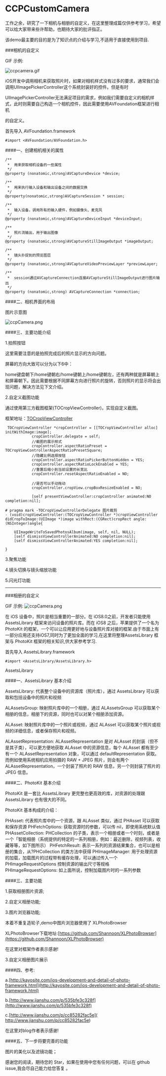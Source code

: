 # CCPCustomCamera

工作之余，研究了一下相机与相册的自定义，在这里整理成篇仅供参考学习，希望可以给大家带来些许帮助，也期待大家的批评指正。

该demo最主要的目的是为了知识点的介绍与学习,不适用于直接使用到项目.
 
###相机的自定义
 
GIF 示例:
 
![ccpcamera.gif](http://upload-images.jianshu.io/upload_images/1764698-801f8a5ed322ab64.gif?imageMogr2/auto-orient/strip)

iOS开发中调用相机来获取照片时，如果对相机样式没有过多的要求，通常我们会调用UIImagePickerController这个系统封装好的控件。但是有时

UIImagePickerController无法满足项目的需求，例如我们需要自定义的相机样式，此时则需要自己构造一个相机控件，因此需要使用AVFoundation框架进行相机

的自定义。

首先导入 AVFoundation.framework 
```
#import <AVFoundation/AVFoundation.h>
```
####一、创建相机相关的属性
```
/**
 *  用来获取相机设备的一些属性
 */
@property (nonatomic,strong)AVCaptureDevice *device;

/**
 *  用来执行输入设备和输出设备之间的数据交换
 */
@property(nonatomic,strong)AVCaptureSession * session;

/**
 *  输入设备，调用所有的输入硬件，例如摄像头、麦克风
 */
@property (nonatomic,strong)AVCaptureDeviceInput *deviceInput;

/**
 *  照片流输出，用于输出图像
 */
@property (nonatomic,strong)AVCaptureStillImageOutput *imageOutput;

/**
 *  镜头扑捉到的预览图层
 */
@property (nonatomic,strong)AVCaptureVideoPreviewLayer *previewLayer;

/**
 *  session通过AVCaptureConnection连接AVCaptureStillImageOutput进行图片输出
 */
@property (nonatomic,strong) AVCaptureConnection *connection;

```
####二、相机界面的布局

图片示意图

![ccpCamera.png](http://upload-images.jianshu.io/upload_images/1764698-e3aa48775fdaae97.png?imageMogr2/auto-orient/strip%7CimageView2/2/w/1240)

####三、主要功能介绍

1.拍照按钮

这里需要注意的是拍照完成后的照片显示的方向问题。

屏幕的方向大致可以分为以下6中：

home键盘朝下/home键朝右/home键朝上/home键朝左，还有两种就是屏幕朝上和屏幕朝下。因此需要根据不同屏幕方向进行照片的旋转，否则照片的显示将会出现问题，解决方法见下文介绍。

2.自定义截图功能

通过使用第三方截图框架(TOCropViewController)，实现自定义截图。

框架地址：[TOCropViewController](https://github.com/TimOliver/TOCropViewController)
```
 TOCropViewController *cropController = [[TOCropViewController alloc] initWithImage:image];
            cropController.delegate = self;
            //截图的展示样式
            cropController.aspectRatioPreset = TOCropViewControllerAspectRatioPresetSquare;
            //隐藏比例选择按钮
            cropController.aspectRatioPickerButtonHidden = YES;
            cropController.aspectRatioLockEnabled = YES;
            //重置后缩小到当前设置的长宽比
            cropController.resetAspectRatioEnabled = NO;
            
            //是否可以手动拖动
            cropController.cropView.cropBoxResizeEnabled = NO;
            
            [self presentViewController:cropController animated:NO completion:nil];

# pragma mark -TOCropViewControllerDelegate 图片裁剪
- (void)cropViewController:(TOCropViewController *)cropViewController didCropToImage:(UIImage *)image withRect:(CGRect)cropRect angle:(NSInteger)angle{

    UIImageWriteToSavedPhotosAlbum(image, self, nil, NULL);
    [self dismissViewControllerAnimated:NO completion:nil];
    [self dismissViewControllerAnimated:YES completion:nil];

}
```
3.聚焦功能

4.镜头切换与镜头缩放功能

5.闪光灯功能

--------------------------------------------------------------------------------

###相册的自定义

GIF 示例:
![ccpCamera.png](http://upload-images.jianshu.io/upload_images/1764698-ab45e5fdeb6d2599.gif?imageMogr2/auto-orient/strip)

在 iOS 设备中，照片是相当重要的一部分。在 iOS8.0之前，开发者只能使用 AssetsLibrary 框架来访问设备的照片库。而在 iOS8 之后，苹果提供了一个名为   
PhotoKit 的框架，一个可以让应用更好地与设备照片库对接的框架.由于市面上有一部分应用还支持iOS7,同时为了更加全面的学习,在这里将整理AssetsLibrary 框架与 PhotoKit 框架的相关知识,供大家参考学习.



首先导入 AssetsLibrary.framework 

```
#import <AssetsLibrary/AssetsLibrary.h>
```
AssetsLibrary

####一、AssetsLibrary 基本介绍

AssetsLibrary: 代表整个设备中的资源库（照片库），通过 AssetsLibrary 可以获取和包括设备中的照片和视频

ALAssetsGroup: 映射照片库中的一个相册，通过 ALAssetsGroup 可以获取某个相册的信息，相册下的资源，同时也可以对某个相册添加资源。

ALAsset: 映射照片库中的一个照片或视频，通过 ALAsset 可以获取某个照片或视频的详细信息，或者保存照片和视频。

ALAssetRepresentation: ALAssetRepresentation 是对 ALAsset 的封装（但不是其子类），可以更方便地获取 ALAsset 中的资源信息，每个 ALAsset 都有至少有一个 ALAssetRepresentation 对象，可以通过 defaultRepresentation 获取。而例如使用系统相机应用拍摄的 RAW + JPEG 照片，则会有两个 ALAssetRepresentation，一个封装了照片的 RAW 信息，另一个则封装了照片的 JPEG 信息。

####二、PhotoKit 基本介绍

PhotoKit 是一套比 AssetsLibrary 更完整也更高效的库，对资源的处理跟 AssetsLibrary 也有很大的不同。

PhotoKit 基本构成的介绍：

PHAsset: 代表照片库中的一个资源，跟 ALAsset 类似，通过 PHAsset 可以获取和保存资源
PHFetchOptions: 获取资源时的参数，可以传 nil，即使用系统默认值
PHAssetCollection: PHCollection 的子类，表示一个相册或者一个时刻，或者是一个「智能相册（系统提供的特定的一系列相册，例如：最近删除，视频列表，收藏等等，如下图所示）
PHFetchResult: 表示一系列的资源结果集合，也可以是相册的集合，从?PHCollection 的类方法中获得
PHImageManager: 用于处理资源的加载，加载图片的过程带有缓存处理，可以通过传入一个 PHImageRequestOptions 控制资源的输出尺寸等规格
PHImageRequestOptions: 如上面所说，控制加载图片时的一系列参数

####三、主要功能

1.获取相册图片资源;

2.自定义相册功能;

3.图片浏览器功能;

本着不重复造轮子,demo中图片浏览器使用了 XLPhotoBrowser 

XLPhotoBrowser下载地址:[https://github.com/Shannoon/XLPhotoBrowser](https://github.com/Shannoon/XLPhotoBrowser)

在这里对框架作者表示感谢!

3.自定义相册图片展示

####四、参考:

a.[http://kayosite.com/ios-development-and-detail-of-photo-framework.html](http://kayosite.com/ios-development-and-detail-of-photo-framework.html)

b.[http://www.jianshu.com/p/535bfe3c328f](http://www.jianshu.com/p/535bfe3c328f)

c.[http://www.jianshu.com/p/cc85282fac5e]( http://www.jianshu.com/p/cc85282fac5e)

在这里对blog作者表示感谢!

####五、下一步将要完善的功能

图片的美化以及滤镜功能；

感谢您的阅读，期待您的 Star，如果在使用中您有任何问题，可以在 github issue,我会尽自己能力给您答复 。
